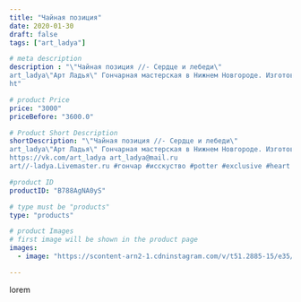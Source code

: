 ```yaml
---
title: "Чайная позиция"
date: 2020-01-30
draft: false
tags: ["art_ladya"]

# meta description
description : "\"Чайная позиция //- Сердце и лебеди\" 
art_ladya\"Арт Ладья\" Гончарная мастерская в Нижнем Новгороде. Изготовление керамики и мастер//-классы по обучению. 
ht"

# product Price
price: "3000"
priceBefore: "3600.0"

# Product Short Description
shortDescription: "\"Чайная позиция //- Сердце и лебеди\" 
art_ladya\"Арт Ладья\" Гончарная мастерская в Нижнем Новгороде. Изготовление керамики и мастер//-классы по обучению. 
https://vk.com/art_ladya art_ladya@mail.ru 
art//-ladya.Livemaster.ru #гончар #исскуство #potter #exclusive #heart #керамикаручнаяработа #керамиканазаказ #handmade #керамика #гончарнаяпосуда #эксклюзивнаякерамика #painter #decor #ceramicar #nntoday #claygoods #restaurant #earthenware #ceramic #design #ceramicart #сердце #авторскаякерамика #love #decor #claygoods #tankard #earthenware #ceramic #design #кружка #чашечка #ceramicart #clay #любовь #лебеди #авторскаякерамика"

#product ID
productID: "B788AgNA0yS"

# type must be "products"
type: "products"

# product Images
# first image will be shown in the product page
images:
  - image: "https://scontent-arn2-1.cdninstagram.com/v/t51.2885-15/e35/s1080x1080/83234013_106923154202951_5503205924486647681_n.jpg?tp=1&_nc_ht=scontent-arn2-1.cdninstagram.com&_nc_cat=111&_nc_ohc=PFJoT06sClQAX_X3xv5&ccb=7-4&oh=2c1ccc056c91ca6661a82817f814ad4f&oe=6085571F&_nc_sid=86f79a&ig_cache_key=MjIzMjkyMzQzMjYzNzY0ODAxOA%3D%3D.2-ccb7-4"

---
```

lorem
